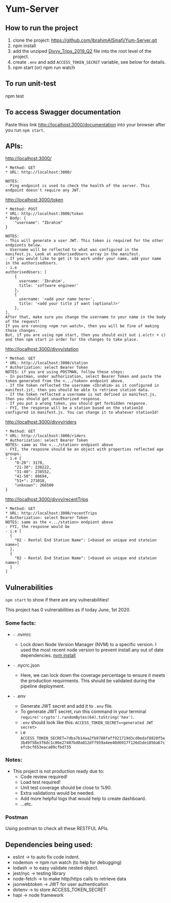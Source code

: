 # Yum-Server

## How to run the project
1. clone the project: <https://github.com/IbrahimAlSinafi/Yum-Server.git>
2. npm install
3. add the unziped [Divvy_Trips_2019_Q2](https://s3.amazonaws.com/divvy-data/tripdata/Divvy_Trips_2019_Q2.zip) file into the root level of the project.
4. create `.env` and add `ACCESS_TOKEN_SECRET` variable, see below for details.
2. npm start (or) npm run watch


## To run unit-test
npm test

## To access Swagger documentation
Paste thiss link <http://localhost:3000/documentation> into your browser after you run `npm start`.

## APIs:

<http://localhost:3000/>

	* Method: GET
	* URL: http://localhost:3000/
	
	NOTES:
	- Ping endpoint is used to check the health of the server. This endpoint doesn't require any JWT.


<http://localhost:3000/token>

	* Method: POST
	* URL: http://localhost:3000/token
	* Body: {
		"username": "Ibrahim"
	}
	
	NOTES:
	- This will generate a user JWT. This token is required for the other endpionts below.
	- Username will be reflected to what was configured in the manifest.js. Look at authorisedUsers array in the manifest.
	- If you would like to get it to work under your name, add your name in the authorisedUsers.
	- i.e 
	authorisedUsers: [
	    {
	      username: 'Ibrahim',
	      title: 'software engineer'
	    },
	    {
	      username: '<add your name here>',
	      title: '<add your title if want (optional)>'
	    },
    ],
    After that, make sure you change the username to your name in the body of the request!
    If you are running <npm run watch>, then you will be fine of making those changes.
    But, if you are using npm start, then you should exit out i.e(ctr + c) and then npm start in order for the changes to take place.
    

<http://localhost:3000/divvy/station>

	* Method: GET
	* URL: http://localhost:3000/station
	* Authorization: select Bearer Token
	NOTES: if you are using POSTMAN, follow these steps:
	- In postman, under authorization, select Bearer Token and paste the token generated from the <.../token> endpoint above.
	- If the token reflected the username <Ibrahim> as it configured in manifest.jst, then you should be able to retrieve station data.
	- If the token reflected a username is not defined in manifest.js, then you should get unauthorized response.
	- If you put a wrong token, you should get forbidden response.
	- FYI, the response will be a station based on the stationId configured in manifest.js. You can change it to whatever stationId!


<http://localhost:3000/divvy/riders>

	* Method: GET
	* URL: http://localhost:3000/riders
	* Authorization: select Bearer Token
	NOTES: same as the <.../station> endpiont above
	- FYI, the resposne should be an object with properties reflected age groups.
	- i.e {
	    "0-20": 3178,
	    "21-30": 238222,
	    "31-40": 238552,
	    "41-50": 88694,
	    "51+": 273018,
	    "unknown": 266500
    }

<http://localhost:3000/divvy/recentTrips>

	* Method: GET
	* URL: http://localhost:3000/recentTrips
	* Authorization: select Bearer Token
	NOTES: same as the <.../station> endpiont above
	- FYI, the resposne would be 
	- i.e [  
	  {
		"02 - Rental End Station Name": [<based on unique end stateion name>]
	  },
	  {
		"02 - Rental End Station Name": [<based on unique end stateion name>]
	  }
	]



## Vulnerabilities
`npm start` to show if there are any vulnerabilities!

This project has 0 vulnerabilities as if today June, 1st 2020.


### Some facts:

- `-` .nvmrc
	* Lock down Node Version Manager (NVM) to a specific version. I used the most recent node version to prevent install any out of date dependencies. 
    [nvm install](https://medium.com/@jamesauble/install-nvm-on-mac-with-brew-adb921fb92cc)

- `-` .nycrc.json
	* Here, we can lock down the coverage percentage to ensure it meets the production requirments. This should be validated during the pipeline deployment.

- `-` .env
	* Generate JWT secret and add it to `.env` file.
	* To generate JWT secret, run this command in your terminal `require('crypto').randomBytes(64).toString('hex')`.
	* `.env` should look like this: `ACCESS_TOKEN_SECRET=<generated JWT secret>`
	* i.e `ACCESS_TOKEN_SECRET=7dba7b14aa2fb9788faff921719d3cd0edaf8820f5e3b49f58e3f6dc1c86e27487bd0a012dff959a4ee40d6917f126d1de1856a67cefcbcf653eaca09cfbd735`

		
### Notes:
- This project is not production ready due to:
	* Code review required!
	* Load test required!
	* Unit test coverage should be close to %90.
	* Extra validations would be needed.
	* Add more helpful logs that would help to create dashboard.
	* ...etc.

### Postman
Using postman to check all these RESTFUL APIs.


## Dependencies being used:
* eslint -> to auto fix code indent.
* nodemon -> npm run watch (to help for debugging)
* lodash -> to easy validate nested object.
* jest/nyc -> testing library
* node-fetch -> to make http/https calls to retrieve data
* jsonwebtoken -> JWT for user authentication
* dotenv -> to store ACCESS_TOKEN_SECRET
* hapi -> node framework
